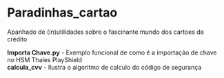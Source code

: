 # Paradinhas_cartao
Apanhado de (in)utilidades sobre o fascinante mundo dos cartoes de crédito

**Importa Chave.py** - Exemplo funcional de como é a importação de chave no HSM Thales PlayShield\
**calcula_cvv**      - Ilustra o algoritmo de calculo do código de segurança




